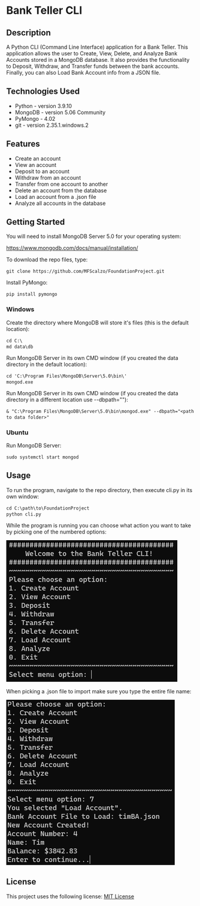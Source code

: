 # Bank Teller CLI

## Description
A Python CLI (Command Line Interface) application for a Bank Teller. This application allows the user to Create, View, Delete, and Analyze Bank Accounts stored in a MongoDB database. It also provides the functionality to Deposit, Withdraw, and Transfer funds between the bank accounts. Finally, you can also Load Bank Account info from a JSON file.

## Technologies Used
- Python - version 3.9.10
- MongoDB - version 5.06 Community
- PyMongo - 4.02
- git - version 2.35.1.windows.2

## Features
- Create an account
- View an account
- Deposit to an account
- Withdraw from an account
- Transfer from one account to another
- Delete an account from the database
- Load an account from a .json file
- Analyze all accounts in the database

## Getting Started
You will need to install MongoDB Server 5.0 for your operating system:

https://www.mongodb.com/docs/manual/installation/

To download the repo files, type:

    git clone https://github.com/MFScalzo/FoundationProject.git
    
Install PyMongo:

    pip install pymongo

### Windows
Create the directory where MongoDB will store it's files (this is the default location):

    cd C:\
    md data\db

Run MongoDB Server in its own CMD window (if you created the data directory in the default location):

    cd 'C:\Program Files\MongoDB\Server\5.0\bin\'
    mongod.exe
    
Run MongoDB Server in its own CMD window (if you created the data directory in a different location use --dbpath=""):

    & "C:\Program Files\MongoDB\Server\5.0\bin\mongod.exe" --dbpath="<path to data folder>"

### Ubuntu
Run MongoDB Server:

    sudo systemctl start mongod

## Usage
To run the program, navigate to the repo directory, then execute cli.py in its own window:

    cd C:\path\to\FoundationProject
    python cli.py

While the program is running you can choose what action you want to take by picking one of the numbered options:

![CLI Welcome Screen](https://raw.githubusercontent.com/MFScalzo/FoundationProject/main/images/Welcome.png)

When picking a .json file to import make sure you type the entire file name:

![CLI Load from JSON](https://raw.githubusercontent.com/MFScalzo/FoundationProject/main/images/LoadAccount.png)

## License
This project uses the following license: [MIT License](https://github.com/MFScalzo/FoundationProject/blob/main/LICENSE.txt)
